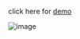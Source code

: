 click here for [demo](https://dom-task-2.netlify.app/)

![image](https://user-images.githubusercontent.com/77113035/136920810-52bac1bd-ab9c-4564-9407-09d4238fe248.png)
